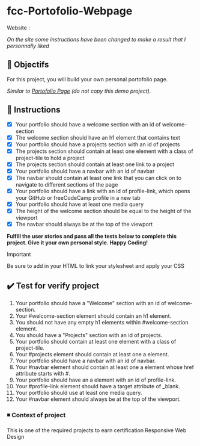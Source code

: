 # fcc-Portofolio-Webpage
Website :

*On the site some instructions have been changed to make a result that I personnally liked*
## :dart: Objectifs
For this project, you will build your own personal portofolio page.

*Similar to [Portofolio Page]([https://personal-portfolio.freecodecamp.rocks]) (do not copy this demo project).*

## :pushpin: Instructions
   - [x] Your portfolio should have a welcome section with an id of welcome-section
   - [x] The welcome section should have an h1 element that contains text
   - [x] Your portfolio should have a projects section with an id of projects
   - [x] The projects section should contain at least one element with a class of project-tile to hold a project
   - [x] The projects section should contain at least one link to a project
   - [x] Your portfolio should have a navbar with an id of navbar
   - [x] The navbar should contain at least one link that you can click on to navigate to different sections of the page
   - [x] Your portfolio should have a link with an id of profile-link, which opens your GitHub or freeCodeCamp profile in a new tab
   - [x] Your portfolio should have at least one media query
   - [x] The height of the welcome section should be equal to the height of the viewport
   - [x] The navbar should always be at the top of the viewport

**Fulfill the user stories and pass all the tests below to complete this project. Give it your own personal style. Happy Coding!**
>[!IMPORTANT]
>Be sure to add <link rel="stylesheet" href="styles.css"> in your HTML to link your stylesheet and apply your CSS

## :heavy_check_mark: Test for verify project
1. Your portfolio should have a "Welcome" section with an id of welcome-section.
2. Your #welcome-section element should contain an h1 element.
3. You should not have any empty h1 elements within #welcome-section element.
4. You should have a "Projects" section with an id of projects.
5. Your portfolio should contain at least one element with a class of project-tile.
6. Your #projects element should contain at least one a element.
7. Your portfolio should have a navbar with an id of navbar.
8. Your #navbar element should contain at least one a element whose href attribute starts with #.
9. Your portfolio should have an a element with an id of profile-link.
10. Your #profile-link element should have a target attribute of _blank.
11. Your portfolio should use at least one media query.
12. Your #navbar element should always be at the top of the viewport.
    
### :black_medium_small_square: Context of project 
This is one of the required projects to earn certification Responsive Web Design 
